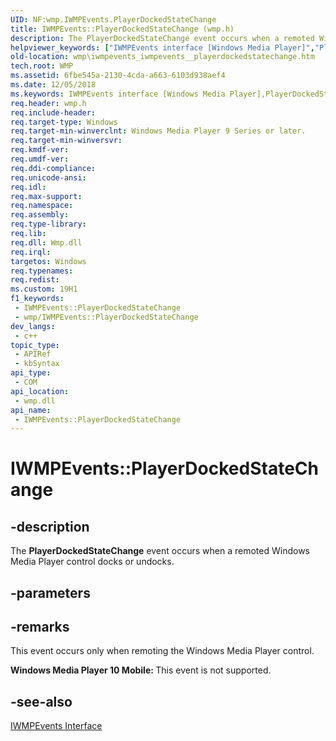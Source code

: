 ```yaml
---
UID: NF:wmp.IWMPEvents.PlayerDockedStateChange
title: IWMPEvents::PlayerDockedStateChange (wmp.h)
description: The PlayerDockedStateChange event occurs when a remoted Windows Media Player control docks or undocks.
helpviewer_keywords: ["IWMPEvents interface [Windows Media Player]","PlayerDockedStateChange method","IWMPEvents.PlayerDockedStateChange","IWMPEvents::PlayerDockedStateChange","IWMPEventsPlayerDockedStateChange","PlayerDockedStateChange","PlayerDockedStateChange method [Windows Media Player]","PlayerDockedStateChange method [Windows Media Player]","IWMPEvents interface","wmp.iwmpevents_iwmpevents__playerdockedstatechange","wmp/IWMPEvents::PlayerDockedStateChange"]
old-location: wmp\iwmpevents_iwmpevents__playerdockedstatechange.htm
tech.root: WMP
ms.assetid: 6fbe545a-2130-4cda-a663-6103d938aef4
ms.date: 12/05/2018
ms.keywords: IWMPEvents interface [Windows Media Player],PlayerDockedStateChange method, IWMPEvents.PlayerDockedStateChange, IWMPEvents::PlayerDockedStateChange, IWMPEventsPlayerDockedStateChange, PlayerDockedStateChange, PlayerDockedStateChange method [Windows Media Player], PlayerDockedStateChange method [Windows Media Player],IWMPEvents interface, wmp.iwmpevents_iwmpevents__playerdockedstatechange, wmp/IWMPEvents::PlayerDockedStateChange
req.header: wmp.h
req.include-header: 
req.target-type: Windows
req.target-min-winverclnt: Windows Media Player 9 Series or later.
req.target-min-winversvr: 
req.kmdf-ver: 
req.umdf-ver: 
req.ddi-compliance: 
req.unicode-ansi: 
req.idl: 
req.max-support: 
req.namespace: 
req.assembly: 
req.type-library: 
req.lib: 
req.dll: Wmp.dll
req.irql: 
targetos: Windows
req.typenames: 
req.redist: 
ms.custom: 19H1
f1_keywords:
 - IWMPEvents::PlayerDockedStateChange
 - wmp/IWMPEvents::PlayerDockedStateChange
dev_langs:
 - c++
topic_type:
 - APIRef
 - kbSyntax
api_type:
 - COM
api_location:
 - wmp.dll
api_name:
 - IWMPEvents::PlayerDockedStateChange
---
```


# IWMPEvents::PlayerDockedStateChange


## -description

The <b>PlayerDockedStateChange</b> event occurs when a remoted Windows Media Player control docks or undocks.

## -parameters

## -remarks

This event occurs only when remoting the Windows Media Player control.

<b>Windows Media Player 10 Mobile: </b>This event is not supported.

## -see-also

<a href="/windows/desktop/api/wmp/nn-wmp-iwmpevents">IWMPEvents Interface</a>

